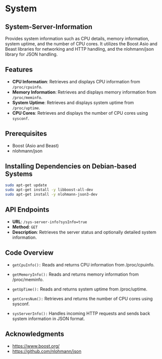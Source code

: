 # System
## System-Server-Information

Provides system information such as CPU details, memory information, system uptime, and the number of CPU cores. It utilizes the Boost Asio and Beast libraries for networking and HTTP handling, and the nlohmann/json library for JSON handling.

## Features

- **CPU Information**: Retrieves and displays CPU information from `/proc/cpuinfo`.
- **Memory Information**: Retrieves and displays memory information from `/proc/meminfo`.
- **System Uptime**: Retrieves and displays system uptime from `/proc/uptime`.
- **CPU Cores**: Retrieves and displays the number of CPU cores using `sysconf`.

## Prerequisites

- Boost (Asio and Beast)
- nlohmann/json

## Installing Dependencies on Debian-based Systems

```bash
sudo apt-get update
sudo apt-get install -y libboost-all-dev
sudo apt-get install -y nlohmann-json3-dev
```

## API Endpoints
- **URL**: `/sys-server-info?sysInfo=true`
- **Method**: `GET`
- **Description**: Retrieves the server status and optionally detailed system information.

## Code Overview
- `getCpuInfo():` Reads and returns CPU information from /proc/cpuinfo.
- `getMemoryInfo():` Reads and returns memory information from /proc/meminfo.
- `getUpTime():` Reads and returns system uptime from /proc/uptime.
- `getCoresNum():` Retrieves and returns the number of CPU cores using sysconf.

- `sysServerInfo():` Handles incoming HTTP requests and sends back system information in JSON format.


## Acknowledgments
- https://www.boost.org/
- https://github.com/nlohmann/json